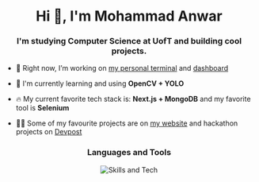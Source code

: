 <h1 align="center">Hi 👋, I'm Mohammad Anwar</h1>
<h3 align="center">I'm studying Computer Science at UofT and building cool projects.</h3>

- 🔭 Right now, I’m working on [my personal terminal](https://anwar.app) and [dashboard](https://github.com/mh-anwar/dashboard)

- 🌱 I'm currently learning and using **OpenCV + YOLO**
- 🔥 My current favorite tech stack is: **Next.js + MongoDB** and my favorite tool is **Selenium**

- 👨‍💻 Some of my favourite projects are on [my website](https://mohammadanwar.dev) and hackathon projects on [Devpost](https://devpost.com/mh-anwar)


<h3 align="center">Languages and Tools</h3>
<div align="center">
  <img align="center" src="https://skillicons.dev/icons?i=c,r,html,css,js,react,nextjs,mongodb,sqlite,nodejs,python,java,nginx,linux&theme=dark" alt="Skills and Tech" />
</div>
<br/>

<!--
| <img src="https://github-readme-stats.vercel.app/api?username=mh-anwar&show_icons=true&count_private=true&hide_border=true&theme=transparent" height="170" /> | <img src="https://streak-stats.demolab.com/?user=mh-anwar&&hide_border=true&layout=compact&theme=transparent" height="170" /> |
| :-----------------------------------------------------------------------------------------------------------------------------------------------------------: | :-------------------------------------------------------------------------------------------------------------------------------------------: |
-->
